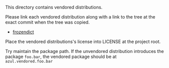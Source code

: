 This directory contains vendored distributions. 

Please link each vendored distribution along with a link to the tree at the 
exact commit when the tree was copied.

* [frozendict](https://github.com/slezica/python-frozendict/tree/7e078bf084ee734367dde8db2c8a2f00ec37375f)

Place the vendored distributions's license into LICENSE at the project root.

Try maintain the package path. If the unvendored distribution introduces the 
package `foo.bar`, the vendored package should be at `azul.vendored.foo.bar`
